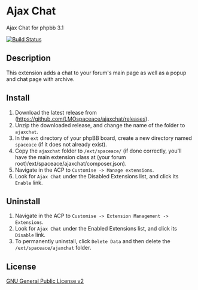 # Ajax Chat
Ajax Chat for phpbb 3.1

[![Build Status](https://travis-ci.org/LMOspaceace/ajaxchat.svg?branch=master)](https://travis-ci.org/LMOspaceace/ajaxchat)

## Description

This extension adds a chat to your forum's main page as well as a popup and chat page with archive.

## Install

1. Download the latest release from (https://github.com/LMOspaceace/ajaxchat/releases).
2. Unzip the downloaded release, and change the name of the folder to `ajaxchat`.
3. In the `ext` directory of your phpBB board, create a new directory named `spaceace` (if it does not already exist).
4. Copy the `ajaxchat` folder to `/ext/spaceace/` (if done correctly, you'll have the main extension class at (your forum root)/ext/spaceace/ajaxchat/composer.json).
5. Navigate in the ACP to `Customise -> Manage extensions`.
6. Look for `Ajax Chat` under the Disabled Extensions list, and click its `Enable` link.

## Uninstall

1. Navigate in the ACP to `Customise -> Extension Management -> Extensions`.
2. Look for `Ajax Chat` under the Enabled Extensions list, and click its `Disable` link.
3. To permanently uninstall, click `Delete Data` and then delete the `/ext/spaceace/ajaxchat` folder.

## License
[GNU General Public License v2](http://opensource.org/licenses/GPL-2.0)
